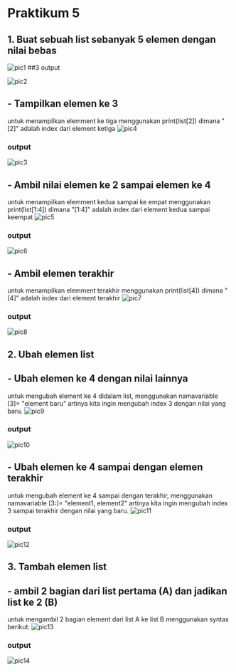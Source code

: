 # Praktikum 5

## 1. Buat sebuah list sebanyak 5 elemen dengan nilai bebas
![pic1](https://user-images.githubusercontent.com/115356128/202801841-18fd4aa1-6076-4423-aeca-651f12997be2.png)
##3 output

![pic2](https://user-images.githubusercontent.com/115356128/202802071-4d22a518-35b0-4738-9b8d-844d03592b39.png)

## - Tampilkan elemen ke 3
untuk menampilkan elemment ke tiga menggunakan print(list[2]) dimana "[2]" adalah index dari element ketiga
![pic4](https://user-images.githubusercontent.com/115356128/202802778-ffba2659-e0f3-4986-8c6f-c52c74c6dbc0.png)
### output

![pic3](https://user-images.githubusercontent.com/115356128/202802629-74cb7fe0-1e37-4d4b-83b4-f6d6ba1b2857.png)

## - Ambil nilai elemen ke 2 sampai elemen ke 4
untuk menampilkan elemment kedua sampai ke empat menggunakan print(list[1:4]) dimana "[1:4]" adalah index dari element kedua sampai keempat
![pic5](https://user-images.githubusercontent.com/115356128/202803296-713064c0-f40e-4bb2-b4de-ddaa80ac2de6.png)
### output

![pic6](https://user-images.githubusercontent.com/115356128/202803324-7c983a3b-db29-448c-8259-7b31036d1a38.png)

## - Ambil elemen terakhir
untuk menampilkan elemment terakhir menggunakan print(list[4]) dimana "[4]" adalah index dari element terakhir
![pic7](https://user-images.githubusercontent.com/115356128/202803864-1ba605cf-1385-4c2e-bd1e-a139875bb310.png)
### output

![pic8](https://user-images.githubusercontent.com/115356128/202803903-99bd8885-7f79-47eb-9091-80536f0e84a5.png)


## 2. Ubah elemen list
## - Ubah elemen ke 4 dengan nilai lainnya
untuk mengubah element ke 4 didalam list, menggunakan namavariable [3]= "element baru" artinya kita ingin mengubah index 3 dengan nilai yang baru.
![pic9](https://user-images.githubusercontent.com/115356128/202806035-e9939d66-cc17-41fa-bc97-6a2ce520f207.png)
### output

![pic10](https://user-images.githubusercontent.com/115356128/202806230-c37d51b8-1ff8-4854-95e0-d5138d71e119.png)

## - Ubah elemen ke 4 sampai dengan elemen terakhir
untuk mengubah element ke 4 sampai dengan terakhir, menggunakan namavariable [3:]= "element1, element2" artinya kita ingin mengubah index 3 sampai terakhir dengan nilai yang baru.
![pic11](https://user-images.githubusercontent.com/115356128/202807125-726aee88-4c90-476d-9a16-9395f1f1ddca.png)
### output

![pic12](https://user-images.githubusercontent.com/115356128/202807169-48766a38-e1f9-4b79-be70-60994bfd5b02.png)

## 3. Tambah elemen list 
## - ambil 2 bagian dari list pertama (A) dan jadikan list ke 2 (B)
untuk mengambil 2 bagian element dari list A ke list B menggunakan syntax berikut:
![pic13](https://user-images.githubusercontent.com/115356128/202810429-d4d8e3ac-18a5-4aeb-948a-031ef5e1fc85.png)
### output 

![pic14](https://user-images.githubusercontent.com/115356128/202810531-73b1718d-494e-4b55-8870-432e29f31282.png)

